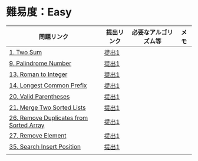 # 難易度：Easy
| 問題リンク | 提出リンク | 必要なアルゴリズム等 | メモ |
-|-|-|-
| [1. Two Sum](https://leetcode.com/problems/two-sum/) | [提出1](https://leetcode.com/problems/two-sum/submissions/309959767/) |  |  |
| [9. Palindrome Number](https://leetcode.com/problems/palindrome-number/) | [提出1](https://leetcode.com/problems/palindrome-number/submissions/496922455/) |  |  |
| [13. Roman to Integer](https://leetcode.com/problems/roman-to-integer/) | [提出1](https://leetcode.com/problems/roman-to-integer/submissions/496978982/) |  |  |
| [14. Longest Common Prefix](https://leetcode.com/problems/longest-common-prefix/) | [提出1](https://leetcode.com/problems/longest-common-prefix/submissions/497004993/) |  |  |
| [20. Valid Parentheses](https://leetcode.com/problems/valid-parentheses/) | [提出1](https://leetcode.com/problems/valid-parentheses/submissions/310092665/) |  |  |
| [21. Merge Two Sorted Lists](https://leetcode.com/problems/merge-two-sorted-lists/) | [提出1](https://leetcode.com/problems/merge-two-sorted-lists/submissions/497061051/) |  |  |
| [26. Remove Duplicates from Sorted Array](https://leetcode.com/problems/remove-duplicates-from-sorted-array/) | [提出1](https://leetcode.com/problems/remove-duplicates-from-sorted-array/submissions/497122139/) |  |  |
| [27. Remove Element](https://leetcode.com/problems/remove-element/) | [提出1](https://leetcode.com/problems/remove-element/submissions/497124688/) |  |  |
| [35. Search Insert Position](https://leetcode.com/problems/search-insert-position/) | [提出1](https://leetcode.com/problems/search-insert-position/submissions/497154929/) |  |  |
| []() | []() |  |  |
